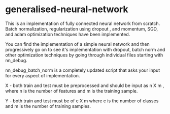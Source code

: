 # generalised-neural-network
This is an implementation of fully connected neural network from scratch. Batch normalization,  regularization using dropout , and momentum, SGD, and adam optimization techniques have been implemented.

You can find the implementation of a simple neural network and then progressively go on to see it's implementation with dropout, batch norm and other optimization techniques by going through individual files starting with nn_debug. 

nn_debug_batch_norm is a completely updated script that asks your input for every aspect of implementation. 

X - both train and test must be preprocessed and should be input as n X m , where n is the number of features and m is the training sample.

Y - both train and test must be of c X m where c is the number of classes and m is the number of training samples. 

